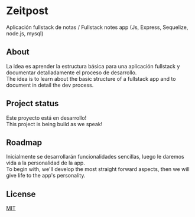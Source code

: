 # Zeitpost
Aplicación fullstack de notas / Fullstack notes app 
(Js, Express, Sequelize, node.js, mysql)


## About
La idea es aprender la estructura básica para una aplicación fullstack y documentar detalladamente el proceso de desarrollo.<br/>The idea is to learn about the basic structure of a fullstack app and to document in detail the dev process. 


## Project status
Este proyecto está en desarrollo!<br/>This project is being build as we speak! 


## Roadmap
Inicialmente se desarrollarán funcionalidades sencillas, luego le daremos vida a la personalidad de la app.<br/>To begin with, we'll develop the most straight forward aspects, then we will give life to the app's personality. 


## License
[MIT](https://choosealicense.com/licenses/mit/)
